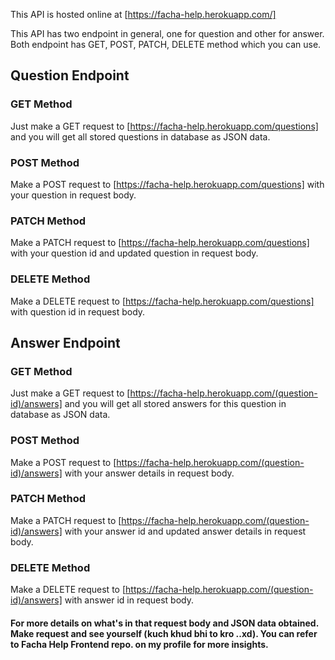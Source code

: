 This API is hosted online at [https://facha-help.herokuapp.com/]

This API has two endpoint in general, one for question and other for answer. Both endpoint has GET, POST, PATCH, DELETE method which you can use.

## Question Endpoint

### GET Method

Just make a GET request to [https://facha-help.herokuapp.com/questions] and you will get all stored questions in database as JSON data.

### POST Method

Make a POST request to [https://facha-help.herokuapp.com/questions] with your question in request body.

### PATCH Method

Make a PATCH request to [https://facha-help.herokuapp.com/questions] with your question id and updated question in request body.

### DELETE Method

Make a DELETE request to [https://facha-help.herokuapp.com/questions] with question id in request body.

## Answer Endpoint

### GET Method

Just make a GET request to [https://facha-help.herokuapp.com/(question-id)/answers] and you will get all stored answers for this question in database as JSON data.

### POST Method

Make a POST request to [https://facha-help.herokuapp.com/(question-id)/answers] with your answer details in request body.

### PATCH Method

Make a PATCH request to [https://facha-help.herokuapp.com/(question-id)/answers] with your answer id and updated answer details in request body.

### DELETE Method

Make a DELETE request to [https://facha-help.herokuapp.com/(question-id)/answers] with answer id in request body.

#### For more details on what's in that request body and JSON data obtained. Make request and see yourself (kuch khud bhi to kro ..xd). You can refer to Facha Help Frontend repo. on my profile for more insights.
